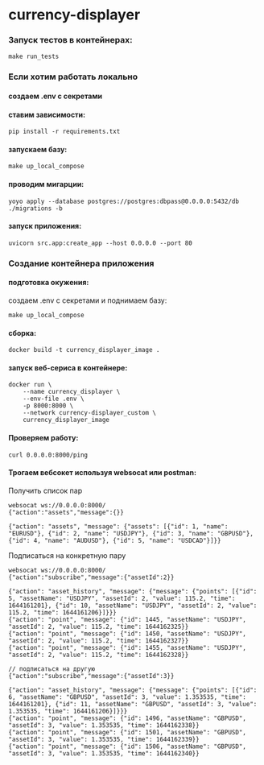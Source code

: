 # currency-displayer

### Запуск тестов в контейнерах:
```
make run_tests
```

### Если хотим работать локально
#### создаем .env с секретами
#### ставим зависимости:
```
pip install -r requirements.txt
```
#### запускаем базу:
```
make up_local_compose
```
#### проводим мигарции:
```
yoyo apply --database postgres://postgres:dbpass@0.0.0.0:5432/db ./migrations -b
```
#### запуск приложения:
```
uvicorn src.app:create_app --host 0.0.0.0 --port 80
```

### Создание контейнера приложения
#### подготовка окужения:
создаем .env с секретами и поднимаем базу:
```
make up_local_compose
```
#### сборка:
```
docker build -t currency_displayer_image .
```
#### запуск веб-сериса в контейнере:
```
docker run \
    --name currency_displayer \
    --env-file .env \
    -p 8000:8000 \
    --network currency-displayer_custom \
    currency_displayer_image 
```

#### Проверяем работу:
```shell
curl 0.0.0.0:8000/ping
```
#### Трогаем вебсокет используя websocat или postman:
Получить список пар
```shell
websocat ws://0.0.0.0:8000/
{"action":"assets","message":{}}

{"action": "assets", "message": {"assets": [{"id": 1, "name": "EURUSD"}, {"id": 2, "name": "USDJPY"}, {"id": 3, "name": "GBPUSD"}, {"id": 4, "name": "AUDUSD"}, {"id": 5, "name": "USDCAD"}]}}
```
Подписаться на конкретную пару
```shell
websocat ws://0.0.0.0:8000/
{"action":"subscribe","message":{"assetId":2}}

{"action": "asset_history", "message": {"message": {"points": [{"id": 5, "assetName": "USDJPY", "assetId": 2, "value": 115.2, "time": 1644161201}, {"id": 10, "assetName": "USDJPY", "assetId": 2, "value": 115.2, "time": 1644161206}]}}}
{"action": "point", "message": {"id": 1445, "assetName": "USDJPY", "assetId": 2, "value": 115.2, "time": 1644162325}}
{"action": "point", "message": {"id": 1450, "assetName": "USDJPY", "assetId": 2, "value": 115.2, "time": 1644162327}}
{"action": "point", "message": {"id": 1455, "assetName": "USDJPY", "assetId": 2, "value": 115.2, "time": 1644162328}}

// подписаться на другую
{"action":"subscribe","message":{"assetId":3}}

{"action": "asset_history", "message": {"message": {"points": [{"id": 6, "assetName": "GBPUSD", "assetId": 3, "value": 1.353535, "time": 1644161201}, {"id": 11, "assetName": "GBPUSD", "assetId": 3, "value": 1.353535, "time": 1644161206}]}}}
{"action": "point", "message": {"id": 1496, "assetName": "GBPUSD", "assetId": 3, "value": 1.353535, "time": 1644162338}}
{"action": "point", "message": {"id": 1501, "assetName": "GBPUSD", "assetId": 3, "value": 1.353535, "time": 1644162339}}
{"action": "point", "message": {"id": 1506, "assetName": "GBPUSD", "assetId": 3, "value": 1.353535, "time": 1644162340}}
```
